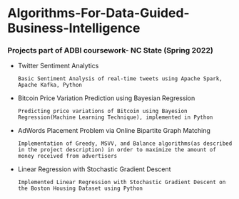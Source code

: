 # Algorithms-For-Data-Guided-Business-Intelligence
### Projects part of ADBI coursework- NC State (Spring 2022)
* Twitter Sentiment Analytics

      Basic Sentiment Analysis of real-time tweets using Apache Spark, Apache Kafka, Python
* Bitcoin Price Variation Prediction using Bayesian Regression

      Predicting price variations of Bitcoin using Bayesion Regression(Machine Learning Technique), implemented in Python
* AdWords Placement Problem via Online Bipartite Graph Matching
      
      Implementation of Greedy, MSVV, and Balance algorithms(as described in the project description) in order to maximize the amount of money received from advertisers 
* Linear Regression with Stochastic Gradient Descent

      Implemented Linear Regression with Stochastic Gradient Descent on the Boston Housing Dataset using Python
